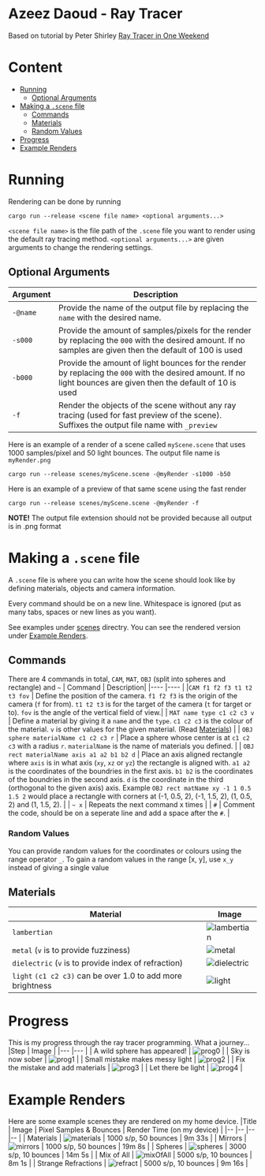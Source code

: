 # Azeez Daoud - Ray Tracer
Based on tutorial by Peter Shirley [Ray Tracer in One Weekend](https://raytracing.github.io/)

# Content
- [Running](#running)
    - [Optional Arguments](#optional-arguments)
- [Making a `.scene` file](#making-a-scene-file)
    - [Commands](#commands)
    - [Materials](#materials)
    - [Random Values](#random-values)
- [Progress](#progress)
- [Example Renders](#example-renders)

# Running
Rendering can be done by running 

`cargo run --release <scene file name> <optional arguments...>`

`<scene file name>` is the file path of the `.scene` file you want to render using the default ray tracing method. `<optional arguments...>` are given arguments to change the rendering settings.

## Optional Arguments

| Argument      | Description |
| ----------- | ----------- |
| `-@name`   | Provide the name of the output file by replacing the `name` with the desired name.        |
| `-s000`      |  Provide the amount of samples/pixels for the render by replacing the `000` with the desired amount. If no samples are given then the default of 100 is used         |
| `-b000` | Provide the amount of light bounces for the render by replacing the `000` with the desired amount. If no light bounces are given then the default of 10 is used |
| `-f`      | Render the objects of the scene without any ray tracing (used for fast preview of the scene). Suffixes the output file name with `_preview`       |

Here is an example of a render of a scene called `myScene.scene` that uses 1000 samples/pixel and 50 light bounces. The output file name is `myRender.png`

`cargo run --release scenes/myScene.scene -@myRender -s1000 -b50`

Here is an example of a preview of that same scene using the fast render

`cargo run --release scenes/myScene.scene -@myRender -f`

**NOTE!** The output file extension should not be provided because all output is in .png format

# Making a `.scene` file
A `.scene` file is where you can write how the scene should look like by defining materials, objects and camera information.

Every command should be on a new line. Whitespace is ignored (put as many tabs, spaces or new lines as you want).

See examples under [scenes](/scenes/) directry. You can see the rendered version under [Example Renders](#example-renders).

## Commands
There are 4 commands in total, `CAM`, `MAT`, `OBJ` (split into spheres and rectangle) and `~`
| Command | Description|
|----     |----        |
|`CAM f1 f2 f3 t1 t2 t3 fov` | Define the position of the camera. `f1 f2 f3` is the origin of the camera (`f` for from). `t1 t2 t3` is for the target of the camera (`t` for target or to). `fov` is the angle of the vertical field of view.|
| `MAT name type c1 c2 c3 v`  | Define a material by giving it a `name` and the `type`. `c1 c2 c3` is the colour of the material. `v` is other values for the given material. (Read [Materials](#Materials)) |
| `OBJ sphere materialName c1 c2 c3 r`       | Place a sphere whose center is at `c1 c2 c3` with a radius `r`. `materialName` is the name of materials you defined.   |
| `OBJ rect materialName axis a1 a2 b1 b2 d` | Place an axis aligned rectangle where `axis` is in what axis (`xy`, `xz` or `yz`) the rectangle is aligned with. `a1 a2` is the coordinates of the boundries in the first axis. `b1 b2` is the coordinates of the boundries in the second axis. `d` is the coordinate in the third (orthogonal to the given axis) axis. Example `OBJ rect matName xy -1 1 0.5 1.5 2` would place a rectangle with corners at (-1, 0.5, 2), (-1, 1.5, 2), (1, 0.5, 2) and (1, 1.5, 2). |
| `~ x`     | Repeats the next command x times |
| `#`       | Comment the code, should be on a seperate line and add a space after the `#`. |
### Random Values
You can provide random values for the coordinates or colours using the range operator `_`. To gain a random values in the range [x, y], use `x_y` instead of giving a single value

## Materials
| Material  | Image  |
|-- |-- |
| `lambertian`  | ![lambertian](/images/materials/lambertian.png)  |
| `metal` (`v` is to provide fuzziness) | ![metal](/images/materials/metal.png)   |
| `dielectric` (`v` is to provide index of refraction) | ![dielectric](/images/materials/dielectric.png) |
| `light` `(c1 c2 c3)` can be over 1.0 to add more brightness| ![light](/images/materials/light.png) |       

# Progress
This is my progress through the ray tracer programming. What a journey...
|Step       | Image      |
|---    |---   |
| A wild sphere has appeared! |  ![prog0](/images/progress/trace_0.png)     |
| Sky is now sober |   ![prog1](/images/progress/trace_1.png)   |
| Small mistake makes messy light      |   ![prog2](/images/progress/trace_2.png)   |
| Fix the mistake and add materials | ![prog3](/images/progress/trace_3.png)   |
| Let there be light |     ![prog4](/images/progress/trace_4.png)     |

# Example Renders
Here are some example scenes they are rendered on my home device.
|Title       | Image       | Pixel Samples & Bounces | Render Time (on my device)   |
|--     |--     |--     |--     |
| Materials      |  ![materials](/images/materials.png)     | 1000 s/p, 50 bounces       |  9m 33s   |
| Mirrors | ![mirrors](/images/mirrors.png) | 1000 s/p, 50 bounces | 19m 8s |
| Spheres | ![spheres](/images/spheres.png) | 3000 s/p, 10 bounces | 14m 5s |
| Mix of All | ![mixOfAll](/images/mixOfAll.png) | 5000 s/p, 10 bounces | 8m 1s |
| Strange Refractions | ![refract](/images/strangeRefract.png) | 5000 s/p, 10 bounces | 9m 16s |
